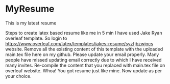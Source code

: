 # MyResume
This is my latest resume

Steps to create latex based resume like me in 5 min
I have used Jake Ryan overleaf template. So login to https://www.overleaf.com/latex/templates/jakes-resume/syzfjbzwjncs website.
Remove all the existing content of this template with the uploaded main.tex file here on my github.
Please update your email properly. Many people have missed updating email correctly due to which I have received many invites.
Re-compile the content that you replaced with main.tex file on overleaf website.
Whoa! You got resume just like mine. Now update as per your choice.
